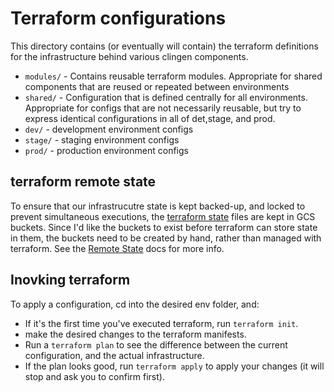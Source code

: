 # Terraform configurations

This directory contains (or eventually will contain) the terraform definitions for the infrastructure behind various clingen components.

- `modules/` - Contains reusable terraform modules. Appropriate for shared components that are reused or repeated between environments
- `shared/` - Configuration that is defined centrally for all environments. Appropriate for configs that are not necessarily reusable, but try to express identical configurations in all of det,stage, and prod.
- `dev/` - development environment configs
- `stage/` - staging environment configs
- `prod/` - production environment configs

## terraform remote state

To ensure that our infrastrucutre state is kept backed-up, and locked to prevent simultaneous executions, the [terraform state](https://www.terraform.io/docs/language/state/index.html) files are kept in GCS buckets. Since I'd like the buckets to exist before terraform can store state in them, the buckets need to be created by hand, rather than managed with terraform. See the [Remote State](https://www.terraform.io/docs/language/settings/backends/gcs.html) docs for more info.

## Inovking terraform

To apply a configuration, cd into the desired env folder, and:

- If it's the first time you've executed terraform, run `terraform init`.
- make the desired changes to the terraform manifests.
- Run a `terraform plan` to see the difference between the current configuration, and the actual infrastructure.
- If the plan looks good, run `terraform apply` to apply your changes (it will stop and ask you to confirm first). 
